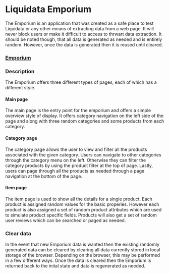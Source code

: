 # Liquidata Emporium

The Emporium is an application that was created as a safe place to test Liquidata or any other means of extracting data from a web page. It will never block users or make it difficult to access to thrwart data extraction. It should be noted though, that all data is generated as needed and is entirely random. However, once the data is generated then it is reused until cleared.

### <a href="https://telavian.github.io/Liquidata/Emporium">Emporium</a>

### Description
The Emporium offers three different types of pages, each of which has a different style. 

#### Main page
The main page is the entry point for the emporium and offers a simple overview style of display. It offers category navigation on the left side of the page and along with three random categories and some products from each category.

#### Category page
The category page allows the user to view and filter all the products associated with the given category. Users can navigate to other categories through the category menu on the left. Otherwise they can filter the category products by using the product filter at the top of page. Lastly, users can page through all the products as needed through a page navigation at the bottom of the page.

#### Item page
The item page is used to show all the details for a single product. Each product is assigned random values for the basic properies. However each product is also assigned a set of random product attributes which are used to simulate product specific fields. Products will also get a set of random user reviews which can be searched or paged as needed. 

### Clear data
In the event that new Emporium data is wanted then the existing randomly generated data can be cleared by clearing all data currently stored in local storage of the browser. Depending on the browser, this may be performed in a few different ways. Once the data is cleared then the Emporium is returned back to the inital state and data is regenerated as needed.